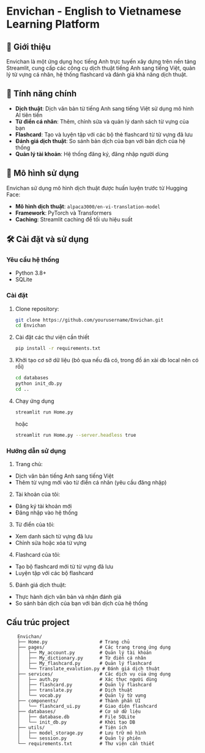 # Envichan - English to Vietnamese Learning Platform

## 📖 Giới thiệu

Envichan là một ứng dụng học tiếng Anh trực tuyến xây dựng trên nền tảng Streamlit, cung cấp các công cụ dịch thuật tiếng Anh sang tiếng Việt, quản lý từ vựng cá nhân, hệ thống flashcard và đánh giá khả năng dịch thuật.

## 🚀 Tính năng chính

- **Dịch thuật**: Dịch văn bản từ tiếng Anh sang tiếng Việt sử dụng mô hình AI tiên tiến
- **Từ điển cá nhân**: Thêm, chỉnh sửa và quản lý danh sách từ vựng của bạn
- **Flashcard**: Tạo và luyện tập với các bộ thẻ flashcard từ từ vựng đã lưu
- **Đánh giá dịch thuật**: So sánh bản dịch của bạn với bản dịch của hệ thống
- **Quản lý tài khoản**: Hệ thống đăng ký, đăng nhập người dùng

## 🧠 Mô hình sử dụng

Envichan sử dụng mô hình dịch thuật được huấn luyện trước từ Hugging Face:

- **Mô hình dịch thuật**: `alpaca3000/en-vi-translation-model`
- **Framework**: PyTorch và Transformers
- **Caching**: Streamlit caching để tối ưu hiệu suất

## 🛠️ Cài đặt và sử dụng

### Yêu cầu hệ thống

- Python 3.8+
- SQLite

### Cài đặt

1. Clone repository:
   ```bash
   git clone https://github.com/yourusername/Envichan.git
   cd Envichan
   ```

2. Cài đặt các thư viện cần thiết
   ```bash
   pip install -r requirements.txt
   ```

3. Khởi tạo cơ sở dữ liệu (bỏ qua nếu đã có, trong đồ án xài db local nên có rồi)
   ```bash
   cd databases
   python init_db.py
   cd ..
   ```

4. Chạy ứng dụng
   ```bash
   streamlit run Home.py
   ``` 
   hoặc
   ```bash
   streamlit run Home.py --server.headless true
   ```

### Hướng dẫn sử dụng
1. Trang chủ:

- Dịch văn bản tiếng Anh sang tiếng Việt
- Thêm từ vựng mới vào từ điển cá nhân (yêu cầu đăng nhập)

2. Tài khoản của tôi:

- Đăng ký tài khoản mới
- Đăng nhập vào hệ thống

3. Từ điển của tôi:

- Xem danh sách từ vựng đã lưu
- Chỉnh sửa hoặc xóa từ vựng

4. Flashcard của tôi:

- Tạo bộ flashcard mới từ từ vựng đã lưu
- Luyện tập với các bộ flashcard

5. Đánh giá dịch thuật:

- Thực hành dịch văn bản và nhận đánh giá
- So sánh bản dịch của bạn với bản dịch của hệ thống

## Cấu trúc project
```
    Envichan/
    ├── Home.py                   # Trang chủ
    ├── pages/                    # Các trang trong ứng dụng
    │   ├── My_account.py         # Quản lý tài khoản
    │   ├── My_dictionary.py      # Từ điển cá nhân
    │   ├── My_flashcard.py       # Quản lý flashcard
    │   └── Translate_evalution.py # Đánh giá dịch thuật
    ├── services/                 # Các dịch vụ của ứng dụng
    │   ├── auth.py               # Xác thực người dùng
    │   ├── flashcard.py          # Quản lý flashcard
    │   ├── translate.py          # Dịch thuật
    │   └── vocab.py              # Quản lý từ vựng
    ├── components/               # Thành phần UI
    │   └── flashcard_ui.py       # Giao diện flashcard
    ├── databases/                # Cơ sở dữ liệu
    │   ├── database.db           # File SQLite
    │   └── init_db.py            # Khởi tạo DB
    ├── utils/                    # Tiện ích
    │   ├── model_storage.py      # Lưu trữ mô hình
    │   └── session.py            # Quản lý phiên
    └── requirements.txt          # Thư viện cần thiết
```
